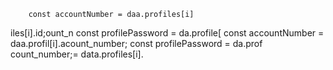 
        const accountNumber = daa.profiles[i]

iles[i].id;ount_n
        const profilePassword = da.profile[
        const accountNumber = daa.profil[i].acount_number;
        const profilePassword = da.prof
count_number;= data.profiles[i].
